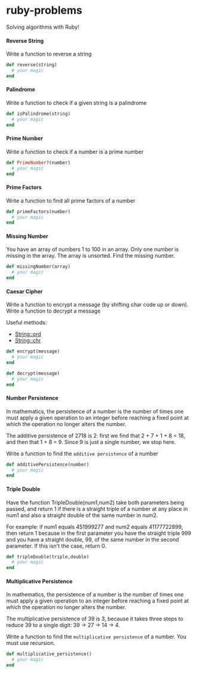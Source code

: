 # ruby-problems
Solving algorithms with Ruby!

#### Reverse String

Write a function to reverse a string

```ruby
def reverse(string)
  # your magic
end
```

#### Palindrome

Write a function to check if a given string is a palindrome

```ruby
def isPalindrome(string)
  # your magic
end
```

#### Prime Number

Write a function to check if a number is a prime number

```ruby
def PrimeNumber?(number)
  # your magic
end
```


#### Prime Factors

Write a function to find all prime factors of a number

```ruby
def primeFactors(number)
  # your magic
end
```

#### Missing Number

You have an array of numbers 1 to 100 in an array. Only one number is missing in the array. The array is unsorted. Find the missing number.

```ruby
def missingNumber(array)
  # your magic
end
```

#### Caesar Cipher

Write a function to encrypt a message (by shifting char code up or down). Write a function to decrypt a message

Useful methods:
- [String::ord](http://ruby-doc.org/core-2.2.0/String.html#method-i-ord)
- [String::chr](http://ruby-doc.org/core-2.0.0/String.html#method-i-chr)

```ruby
def encrypt(message)
  # your magic
end

def decrypt(message)
  # your magic
end
```

#### Number Persistence

In mathematics, the persistence of a number is the number of times one must apply a given operation to an integer before reaching a fixed point at which the operation no longer alters the number.

The additive persistence of 2718 is 2: first we find that 2 + 7 + 1 + 8 = 18, and then that 1 + 8 = 9. Since 9 is just a single number, we stop here.

Write a function to find the `additive persistence` of a number

```ruby
def additivePersistence(number)
  # your magic
end
```

#### Triple Double

Have the function TripleDouble(num1,num2) take both parameters being passed, and return 1 if there is a straight triple of a number at any place in num1 and also a straight double of the same number in num2.

For example: if num1 equals 451999277 and num2 equals 41177722899, then return 1 because in the first parameter you have the straight triple 999 and you have a straight double, 99, of the same number in the second parameter. If this isn't the case, return 0.

```ruby
def tripleDouble(triple,double)
  # your magic
end
```

#### Multiplicative Persistence

In mathematics, the persistence of a number is the number of times one must apply a given operation to an integer before reaching a fixed point at which the operation no longer alters the number.

The multiplicative persistence of 39 is 3, because it takes three steps to reduce 39 to a single digit: 39 → 27 → 14 → 4.

Write a function to find the `multiplicative persistence` of a number. You must use recursion.

```ruby
def multiplicative_persistence()
  # your magic
end
```

